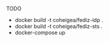
TODO

 * docker build -t coheigea/fediz-idp .
 * docker build -t coheigea/fediz-sts .
 * docker-compose up
